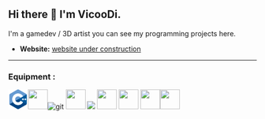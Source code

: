<script src="https://kit.fontawesome.com/85ec162d42.js" crossorigin="anonymous"></script>
## Hi there 👋 I'm VicooDi.
I'm a gamedev / 3D artist you can see my programming projects here.
- <i class="fa-solid fa-person-digging"></i> **Website:** <a href=https://bsky.app/profile/vicoodi.bsky.social>website under construction</a>

<hr>
<h3 align="left">Equipment :</h3>
<p align="left">
  
<img src="https://raw.githubusercontent.com/devicons/devicon/master/icons/cplusplus/cplusplus-original.svg" alt="csharp" width="40" height="40"/><img src="https://cdn.jsdelivr.net/gh/devicons/devicon@latest/icons/csharp/csharp-original.svg" width="40" height="40"/><img src="https://www.vectorlogo.zone/logos/git-scm/git-scm-icon.svg" alt="git" width="40" height="40"/> <img src="https://cdn.jsdelivr.net/gh/devicons/devicon@latest/icons/cmake/cmake-original.svg" width="40" height="40"/> <img src="https://www.vulkan.org/user/themes/vulkan/images/logo/vulkan-logo.svg"  height="40"> <img src="https://cdn.jsdelivr.net/gh/devicons/devicon@latest/icons/blender/blender-original.svg"  width="40" height="40"/> <img src="https://cdn.jsdelivr.net/gh/devicons/devicon@latest/icons/godot/godot-original.svg" width="40" height="40" /> <img src="https://cdn.jsdelivr.net/gh/devicons/devicon@latest/icons/unity/unity-original.svg" width="40" height="40" /><img src="https://cdn.jsdelivr.net/gh/devicons/devicon@latest/icons/python/python-original.svg" width="40" height="40"/>

</p>
  
</div>
